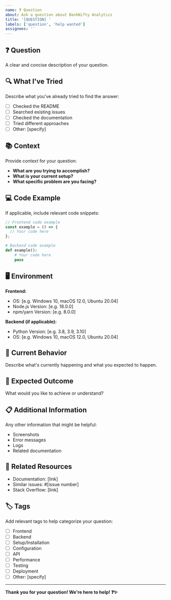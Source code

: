 ```yaml
---
name: ❓ Question
about: Ask a question about BankNifty Analytics
title: '[QUESTION] '
labels: ['question', 'help wanted']
assignees: ''
---
```


## ❓ Question

A clear and concise description of your question.

## 🔍 What I've Tried

Describe what you've already tried to find the answer:

- [ ] Checked the README
- [ ] Searched existing issues
- [ ] Checked the documentation
- [ ] Tried different approaches
- [ ] Other: [specify]

## 📚 Context

Provide context for your question:

- **What are you trying to accomplish?**
- **What is your current setup?**
- **What specific problem are you facing?**

## 💻 Code Example

If applicable, include relevant code snippets:

```javascript
// Frontend code example
const example = () => {
  // Your code here
};
```

```python
# Backend code example
def example():
    # Your code here
    pass
```

## 🖥️ Environment

**Frontend:**
- OS: [e.g. Windows 10, macOS 12.0, Ubuntu 20.04]
- Node.js Version: [e.g. 18.0.0]
- npm/yarn Version: [e.g. 8.0.0]

**Backend (if applicable):**
- Python Version: [e.g. 3.8, 3.9, 3.10]
- OS: [e.g. Windows 10, macOS 12.0, Ubuntu 20.04]

## 📱 Current Behavior

Describe what's currently happening and what you expected to happen.

## 🎯 Expected Outcome

What would you like to achieve or understand?

## 📋 Additional Information

Any other information that might be helpful:

- Screenshots
- Error messages
- Logs
- Related documentation

## 🔗 Related Resources

- Documentation: [link]
- Similar issues: #[issue number]
- Stack Overflow: [link]

## 🏷️ Tags

Add relevant tags to help categorize your question:

- [ ] Frontend
- [ ] Backend
- [ ] Setup/Installation
- [ ] Configuration
- [ ] API
- [ ] Performance
- [ ] Testing
- [ ] Deployment
- [ ] Other: [specify]

---

**Thank you for your question! We're here to help! ❓✨**
